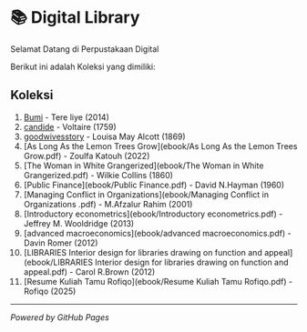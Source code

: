 # 📚 Digital Library

Selamat Datang di Perpustakaan Digital

Berikut ini adalah Koleksi yang dimiliki:
## Koleksi

1. [Bumi](ebook/Bumi.pdf) - Tere liye (2014)
2. [candide](ebook/candide.pdf) - Voltaire (1759)
3. [goodwivesstory](ebook/goodwivesstory.pdf) - Louisa May Alcott (1869)
4. [As Long As the Lemon Trees Grow](ebook/As Long As the Lemon Trees Grow.pdf) - Zoulfa Katouh (2022)
5. [The Woman in White Grangerized](ebook/The Woman in White Grangerized.pdf) - Wilkie Collins (1860)
6. [Public Finance](ebook/Public Finance.pdf) - David N.Hayman (1960)
7. [Managing Conflict in Organizations](ebook/Managing Conflict in Organizations .pdf) - M.Afzalur Rahim (2001)
8. [Introductory econometrics](ebook/Introductory econometrics.pdf) - Jeffrey M. Wooldridge (2013)
9. [advanced macroeconomics](ebook/advanced macroeconomics.pdf) - Davin Romer (2012)
10. [LIBRARIES Interior design for libraries  drawing on function and appeal](ebook/LIBRARIES Interior design for libraries  drawing on function and appeal.pdf) - Carol R.Brown (2012)
11. [Resume Kuliah Tamu Rofiqo](ebook/Resume Kuliah Tamu Rofiqo.pdf) - Rofiqo (2025)

---

*Powered by GitHub Pages*

